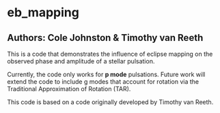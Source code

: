 # eb_mapping

## Authors: Cole Johnston & Timothy van Reeth

This is a code that demonstrates the influence of eclipse mapping on the
observed phase and amplitude of a stellar pulsation.

Currently, the code only works for **p mode** pulsations. Future work will extend
the code to include g modes that account for rotation via the Traditional
Approximation of Rotation (TAR).


This code is based on a code originally developed by Timothy van Reeth.
